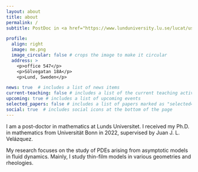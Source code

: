 ```yaml
---
layout: about
title: about
permalink: /
subtitle: PostDoc in <a href="https://www.lunduniversity.lu.se/lucat/user/4e3c50070bee73808086baf20e1649fd">Mathematics (Faculty of Engineering)</a>, LTH, Lunds Universitet.

profile:
  align: right
  image: me.png
  image_circular: false # crops the image to make it circular
  address: >
    <p>office 547</p>
    <p>Sölvegatan 18A</p>
    <p>Lund, Sweden</p>

news: true  # includes a list of news items
current-teaching: false # includes a list of the current teaching activities
upcoming: true # includes a list of upcoming events
selected_papers: false # includes a list of papers marked as "selected={true}"
social: true  # includes social icons at the bottom of the page
---
```


I am a post-doctor in mathematics at Lunds Universitet. I received my Ph.D. in mathematics from Universität Bonn in 2022, supervised 
by Juan J. L. Velázquez.

My research focuses on the study of PDEs arising from  asymptotic models in fluid dynamics. Mainly, I study thin-film models in 
various geometries and rheologies. 
